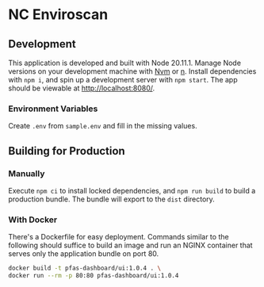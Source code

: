 # NC Enviroscan

## Development

This application is developed and built with Node 20.11.1.
Manage Node versions on your development machine with
[Nvm](https://github.com/nvm-sh/nvm) or [n](https://www.npmjs.com/package/n).
Install dependencies with `npm i`, and spin up a development server with `npm start`.
The app should be viewable at [http://localhost:8080/](http://localhost:8080/).

### Environment Variables

Create `.env` from `sample.env` and fill in the missing values.

## Building for Production

### Manually

Execute `npm ci` to install locked dependencies,
and `npm run build` to build a production bundle.
The bundle will export to the `dist` directory.

### With Docker

There's a Dockerfile for easy deployment.
Commands similar to the following should suffice to build an image
and run an NGINX container that serves only the application bundle on port 80.

```bash
docker build -t pfas-dashboard/ui:1.0.4 . \
docker run --rm -p 80:80 pfas-dashboard/ui:1.0.4
```
